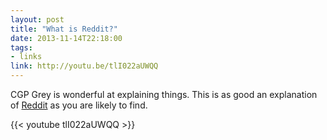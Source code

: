 ```yaml
---
layout: post
title: "What is Reddit?"
date: 2013-11-14T22:18:00
tags:
- links
link: http://youtu.be/tlI022aUWQQ
---
```

CGP Grey is wonderful at explaining things. This is as good an explanation of [Reddit](http://reddit.com "Reddit") as you are likely to find.

{{< youtube tlI022aUWQQ >}}
